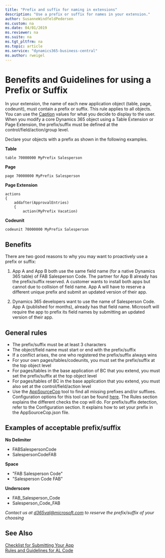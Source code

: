 ```yaml
---
title: "Prefix and suffix for naming in extensions"
description: "Use a prefix or suffix for names in your extension."
author: SusanneWindfeldPedersen
ms.custom: na
ms.date: 04/01/2019
ms.reviewer: na
ms.suite: na
ms.tgt_pltfrm: na
ms.topic: article
ms.service: "dynamics365-business-central"
ms.author: rweigel
---
```


# Benefits and Guidelines for using a Prefix or Suffix
In your extension, the name of each new application object (table, page, codeunit), must contain a prefix or suffix. This rule applies to all objects. You can use the [Caption](../developer/properties/devenv-caption-property.md) values for what you decide to display to the user. When you modify a core Dynamics 365 object using a Table Extension or Page Extension, the prefix/suffix must be defined at the control/field/action/group level.

Declare your objects with a prefix as shown in the following examples.

**Table**  
```
table 70000000 MyPrefix Salesperson
```

**Page**  
```
page 70000000 MyPrefix Salesperson
```

**Page Extension**  
```
actions
{
    addafter(ApprovalEntries)
    {
        action(MyPrefix Vacation)
```

**Codeunit**  
```
codeunit 70000000 MyPrefix Salesperson
```

## Benefits
There are two good reasons to why you may want to proactively use a prefix or suffix:

1. App A and App B both use the same field name (for a native Dynamics 365 table) of FAB Salesperson Code. The partner for App B already has the prefix/suffix reserved. A customer wants to install both apps but cannot due to collision of field name. App A will have to reserve a different unique prefix and submit an updated version of their app.  

2. Dynamics 365 developers want to use the name of Salesperson Code. App A (published for months), already has that field name. Microsoft will require the app to prefix its field names by submitting an updated version of their app.  

## General rules

- The prefix/suffix must be at least 3 characters
- The object/field name must start or end with the prefix/suffix
- If a conflict arises, the one who registered the prefix/suffix always wins
- For your own pages/tables/codeunits, you must set the prefix/suffix at the top object level
- For pages/tables in the base application of BC that you extend, you must set the prefix/suffix at the top object level
- For pages/tables of BC in the base application that you extend, you must also set at the control/field/action level
- Use the [AppSourceCop](../developer/devenv-using-code-analysis-tool.md) tool to find all missing prefixes and/or suffixes. Configuration options for this tool can be found [here](../developer/analyzers/appsourcecop.md). The Rules section explains the different checks the cop will do. For prefix/suffix detection, refer to the Configuration section. It explains how to set your prefix in the AppSourceCop.json file.

## Examples of acceptable prefix/suffix

**No Delimiter**
- FABSalespersonCode
- SalespersonCodeFAB

**Space**
- "FAB Salesperson Code"
- "Salesperson Code FAB"

**Underscore**
- FAB_Salesperson_Code
- Salesperson_Code_FAB

*Contact us at d365val@microsoft.com to reserve the prefix/suffix of your choosing*

## See Also
[Checklist for Submitting Your App](../developer/devenv-checklist-submission.md)  
[Rules and Guidelines for AL Code](apptest-overview.md)  